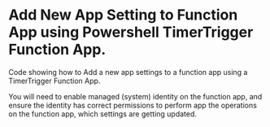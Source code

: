 # Add New App Setting to Function App using Powershell TimerTrigger Function App.

Code showing how to Add a new app settings to a function app using a TimerTrigger Function App.

You will need to enable managed (system) identity on the function app, and ensure the identity has correct permissions to perform app the operations on the function app, which settings are getting updated. 
